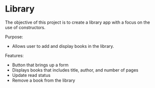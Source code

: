 # Library

The objective of this project is to create a library app with a focus on the use of constructors. 

Purpose:
- Allows user to add and display books in the library.

Features: 
- Button that brings up a form
- Displays books that includes title, author, and number of pages
- Update read status
- Remove a book from the library

